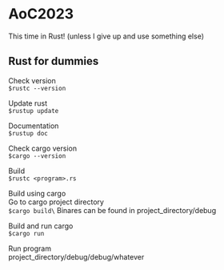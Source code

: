 # AoC2023
This time in Rust! (unless I give up and use something else)

## Rust for dummies
Check version\
`$rustc --version`

Update rust\
`$rustup update`

Documentation\
`$rustup doc`

Check cargo version\
`$cargo --version`

Build\
`$rustc <program>.rs`

Build using cargo\
Go to cargo project directory\
`$cargo build\`
Binares can be found in project_directory/debug

Build and run cargo\
`$cargo run`

Run program\
project_directory/debug/debug/whatever
